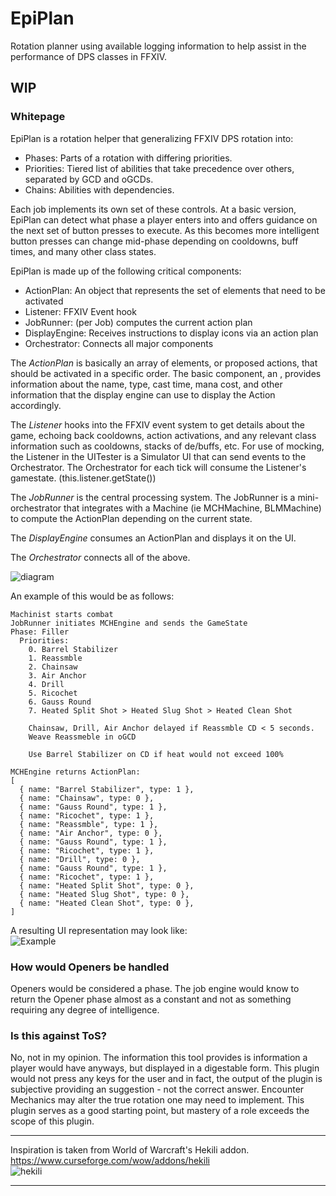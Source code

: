 # EpiPlan
Rotation planner using available logging information to help assist in the
performance of DPS classes in FFXIV.


## WIP




### Whitepage

EpiPlan is a rotation helper that generalizing FFXIV DPS rotation into:
- Phases: Parts of a rotation with differing priorities. 
- Priorities: Tiered list of abilities that take precedence over others, separated by GCD and oGCDs.
- Chains: Abilities with dependencies.

Each job implements its own set of these controls.
At a basic version, EpiPlan can detect what phase a player enters into and offers guidance on the next set of
button presses to execute.
As this becomes more intelligent button presses can change mid-phase depending on cooldowns, buff times, and
many other class states.

EpiPlan is made up of the following critical components:
- ActionPlan: An object that represents the set of elements that need to be activated
- Listener: FFXIV Event hook
- JobRunner: (per Job) computes the current action plan
- DisplayEngine: Receives instructions to display icons via an action plan 
- Orchestrator: Connects all major components

The *ActionPlan* is basically an array of elements, or proposed actions, that should be activated in
a specific order. The basic component, an <Action>, provides information about the name, type, cast time, mana cost,
and other information that the display engine can use to display the Action accordingly.

The *Listener* hooks into the FFXIV event system to get details about the game, echoing back cooldowns,
action activations, and any relevant class information such as cooldowns, stacks of de/buffs, etc.
For use of mocking, the Listener in the UITester is a Simulator UI that can send events to the Orchestrator.
The Orchestrator for each tick will consume the Listener's gamestate. (this.listener.getState())

The *JobRunner* is the central processing system. The JobRunner is a mini-orchestrator that integrates with a
<Job>Machine (ie MCHMachine, BLMMachine) to compute the ActionPlan depending on the current state.

The *DisplayEngine* consumes an ActionPlan and displays it on the UI. 

The *Orchestrator* connects all of the above.

![diagram](https://i.imgur.com/DODxE0e.png)

An example of this would be as follows:   
```
Machinist starts combat
JobRunner initiates MCHEngine and sends the GameState
Phase: Filler
  Priorities:
    0. Barrel Stabilizer
    1. Reassmble
    2. Chainsaw
    3. Air Anchor
    4. Drill
    5. Ricochet
    6. Gauss Round
    7. Heated Split Shot > Heated Slug Shot > Heated Clean Shot

    Chainsaw, Drill, Air Anchor delayed if Reassmble CD < 5 seconds.
    Weave Reassmeble in oGCD

    Use Barrel Stabilizer on CD if heat would not exceed 100%

MCHEngine returns ActionPlan:
[
  { name: "Barrel Stabilizer", type: 1 },
  { name: "Chainsaw", type: 0 },
  { name: "Gauss Round", type: 1 },
  { name: "Ricochet", type: 1 },
  { name: "Reassmble", type: 1 },
  { name: "Air Anchor", type: 0 },
  { name: "Gauss Round", type: 1 },
  { name: "Ricochet", type: 1 },
  { name: "Drill", type: 0 },
  { name: "Gauss Round", type: 1 },
  { name: "Ricochet", type: 1 },
  { name: "Heated Split Shot", type: 0 },
  { name: "Heated Slug Shot", type: 0 },
  { name: "Heated Clean Shot", type: 0 },
]
```

A resulting UI representation may look like:   
![Example](https://i.imgur.com/jkO892r.png)

### How would Openers be handled
Openers would be considered a phase. The job engine would know to return the Opener phase almost as a constant
and not as something requiring any degree of intelligence.

### Is this against ToS?
No, not in my opinion. The information this tool provides is information a player would have anyways, but displayed in a digestable form.
This plugin would not press any keys for the user and in fact, the output of the plugin is subjective providing an suggestion - not the correct answer.
Encounter Mechanics may alter the true rotation one may need to implement. This plugin serves as a good starting point, but mastery of a role exceeds the scope of this plugin.

___
Inspiration is taken from World of Warcraft's Hekili addon.  
https://www.curseforge.com/wow/addons/hekili   
![hekili](http://i.imgur.com/90h4L8s.png)
___